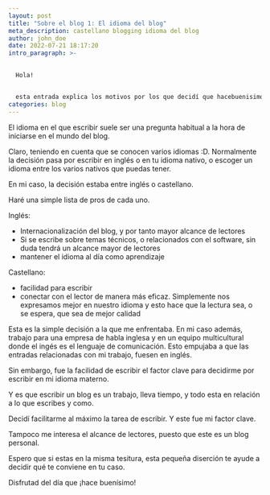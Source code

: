 ```yaml
---
layout: post
title: "Sobre el blog 1: El idioma del blog"
meta_description: castellano blogging idioma del blog
author: john_doe
date: 2022-07-21 18:17:20
intro_paragraph: >-
  

  Hola!


  esta entrada explica los motivos por los que decidí que hacebuenisimo se escribiese en castellano.
categories: blog
---
```

El idioma en el que escribir suele ser una pregunta habitual a la hora de iniciarse en el mundo del blog. 

Claro, teniendo en cuenta que se conocen varios idiomas :D. Normalmente la decisión pasa por escribir en inglés o en tu idioma nativo, o escoger un idioma entre los varios nativos que puedas tener. 

En mi caso, la decisión estaba entre inglés o castellano. 

Haré una simple lista de pros de cada uno. 

Inglés: 

* Internacionalización del blog, y por tanto mayor alcance de lectores
* Si se escribe sobre temas técnicos, o relacionados con el software, sin duda tendrá un alcance mayor de lectores
* mantener el idioma al día como aprendizaje

Castellano: 

* facilidad para escribir 
* conectar con el lector de manera más eficaz. Simplemente nos expresamos mejor en nuestro idioma y esto hace que la lectura sea, o se espera, que sea de mejor calidad

Esta es la simple decisión a la que me enfrentaba. En mi caso además, trabajo para una empresa de habla inglesa y en un equipo multicultural donde el ingés es el lenguaje de comunicación. Esto empujaba a que las entradas relacionadas con mi trabajo, fuesen en inglés. 

Sin embargo, fue la facilidad de escribir el factor clave para decidirme por escribir en mi idioma materno. 

Y es que escribir un blog es un trabajo, lleva tiempo, y todo esta en relación a lo que escribes y como. 

Decidí facilitarme al máximo la tarea de escribir. Y este fue mi factor clave. 

Tampoco me interesa el alcance de lectores, puesto que este es un blog personal. 

Espero que si estas en la misma tesitura, esta pequeña diserción te ayude a decidir qué te conviene en tu caso. 

Disfrutad del día que ¡hace buenísimo!